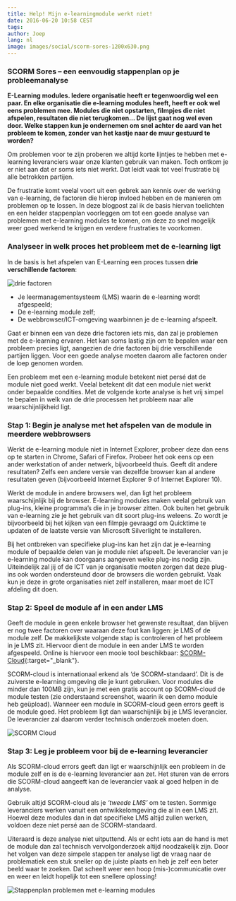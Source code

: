 ```yaml
---
title: Help! Mijn e-learningmodule werkt niet!
date: 2016-06-20 10:58 CEST
tags:
author: Joep
lang: nl
image: images/social/scorm-sores-1200x630.png
---
```


### SCORM Sores – een eenvoudig stappenplan op je probleemanalyse

**E-Learning modules. Iedere organisatie heeft er tegenwoordig wel een paar. En elke organisatie die e-learning modules heeft, heeft er ook wel eens problemen mee. Modules die niet opstarten, filmpjes die niet afspelen, resultaten die niet terugkomen... De lijst gaat nog wel even door. Welke stappen kun je ondernemen om snel achter de aard van het probleem te komen, zonder van het kastje naar de muur gestuurd te worden?**

Om problemen voor te zijn proberen we altijd korte lijntjes te hebben met e-learning leveranciers waar onze klanten gebruik van maken. Toch ontkom je er niet aan dat er soms iets niet werkt. Dat leidt vaak tot veel frustratie bij alle betrokken partijen.

De frustratie komt veelal voort uit een gebrek aan kennis over de werking van e-learning, de factoren die hierop invloed hebben en de manieren om problemen op te lossen. In deze blogpost zal ik de basis hiervan toelichten en een helder stappenplan voorleggen om tot een goede analyse van problemen met e-learning modules te komen, om deze zo snel mogelijk weer goed werkend te krijgen en verdere frustraties te voorkomen.

### Analyseer in welk proces het probleem met de e-learning ligt

In de basis is het afspelen van E-Learning een proces tussen **drie verschillende factoren**:

![drie factoren](/images/blog/drie-factoren.png)

- Je leermanagementsysteem (LMS) waarin de e-learning wordt afgespeeld;
- De e-learning module zelf;
- De webbrowser/ICT-omgeving waarbinnen je de e-learning afspeelt.

Gaat er binnen een van deze drie factoren iets mis, dan zal je problemen met de e-learning ervaren. Het kan soms lastig zijn om te bepalen waar een probleem precies ligt, aangezien de drie factoren bij drie verschillende partijen liggen. Voor een goede analyse moeten daarom alle factoren onder de loep genomen worden.

Een probleem met een e-learning module betekent niet persé dat de module niet goed werkt. Veelal betekent dit dat een module niet werkt onder bepaalde condities. Met de volgende korte analyse is het vrij simpel te bepalen in welk van de drie processen het probleem naar alle waarschijnlijkheid ligt.

### Stap 1: Begin je analyse met het afspelen van de module in meerdere webbrowsers

Werkt de e-learning module niet in Internet Explorer, probeer deze dan eens op te starten in Chrome, Safari of Firefox. Probeer het ook eens op een ander werkstation of ander netwerk, bijvoorbeeld thuis. Geeft dit andere resultaten? Zelfs een andere versie van dezelfde browser kan al andere resultaten geven (bijvoorbeeld Internet Explorer 9 of Internet Explorer 10).

Werkt de module in andere browsers wel, dan ligt het probleem waarschijnlijk bij de browser. E-learning modules maken veelal gebruik van plug-ins, kleine programma’s die in je browser zitten. Ook buiten het gebruik van e-learning zie je het gebruik van dit soort plug-ins weleens. Zo wordt je bijvoorbeeld bij het kijken van een filmpje gevraagd om Quicktime te updaten of de laatste versie van Microsoft Silverlight te installeren.

Bij het ontbreken van specifieke plug-ins kan het zijn dat je e-learning module of bepaalde delen van je module niet afspeelt. De leverancier van je e-learning module kan doorgaans aangeven welke plug-ins nodig zijn. Uiteindelijk zal jij of de ICT van je organisatie moeten zorgen dat deze plug-ins ook worden ondersteund door de browsers die worden gebruikt. Vaak kun je deze in grote organisaties niet zelf installeren, maar moet de ICT afdeling dit doen.

### Stap 2: Speel de module af in een ander LMS

Geeft de module in geen enkele browser het gewenste resultaat, dan blijven er nog twee factoren over waaraan deze fout kan liggen: je LMS of de module zelf. De makkelijkste volgende stap is controleren of het probleem in je LMS zit. Hiervoor dient de module in een ander LMS te worden afgespeeld. Online is hiervoor een mooie tool beschikbaar: [SCORM-Cloud](https://cloud.scorm.com/){:target="_blank"}.

SCORM-cloud is internationaal erkend als ‘de SCORM-standaard’. Dit is de zuiverste e-learning omgeving die je kunt gebruiken. Voor modules die minder dan 100MB zijn, kun je met een gratis account op SCORM-cloud de module testen (zie onderstaand screenshot, waarin ik een demo module heb geüpload). Wanneer een module in SCORM-cloud geen errors geeft is de module goed. Het probleem ligt dan waarschijnlijk bij je LMS leverancier. De leverancier zal daarom verder technisch onderzoek moeten doen.

![SCORM Cloud](/images/blog/scorm-cloud.png)

### Stap 3: Leg je probleem voor bij de e-learning leverancier

Als SCORM-cloud errors geeft dan ligt er waarschijnlijk een probleem in de module zelf en is de e-learning leverancier aan zet. Het sturen van de errors die SCORM-cloud aangeeft kan de leverancier vaak al goed helpen in de analyse.

Gebruik altijd SCORM-cloud als je *‘tweede LMS’* om te testen. Sommige leveranciers werken vanuit een ontwikkelomgeving die al in een LMS zit. Hoewel deze modules dan in dat specifieke LMS altijd zullen werken, voldoen deze niet persé aan de SCORM-standaard.

Uiteraard is deze analyse niet uitputtend. Als er echt iets aan de hand is met de module dan zal technisch vervolgonderzoek altijd noodzakelijk zijn. Door het volgen van deze simpele stappen ter analyse ligt de vraag naar de problematiek een stuk sneller op de juiste plaats en heb je zelf een beter beeld waar te zoeken. Dat scheelt weer een hoop (mis-)communicatie over en weer en leidt hopelijk tot een snellere oplossing!

![Stappenplan problemen met e-learning modules](/images/blog/stappenplan-problemen-met-e-learning.png)
